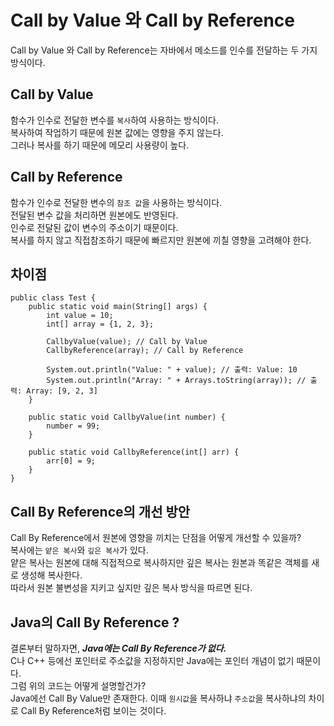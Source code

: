 # Call by Value 와 Call by Reference 

Call by Value 와 Call by Reference는 자바에서 메소드를 인수를 전달하는 두 가지 방식이다. <br>

## Call by Value

함수가 인수로 전달한 변수를 `복사`하여 사용하는 방식이다. <br>
복사하여 작업하기 때문에 원본 값에는 영향을 주지 않는다. <br>
그러나 복사를 하기 때문에 메모리 사용량이 높다. <br>




## Call by Reference

함수가 인수로 전달한 변수의 `참조 값`을 사용하는 방식이다. <br>
전달된 변수 값을 처리하면 원본에도 반영된다. <br>
인수로 전달된 값이 변수의 주소이기 때문이다. <br>
복사를 하지 않고 직접참조하기 때문에 빠르지만 원본에 끼칠 영향을 고려해야 한다. <br>


## 차이점

```
public class Test {
    public static void main(String[] args) {
        int value = 10;
        int[] array = {1, 2, 3};

        CallbyValue(value); // Call by Value
        CallbyReference(array); // Call by Reference

        System.out.println("Value: " + value); // 출력: Value: 10
        System.out.println("Array: " + Arrays.toString(array)); // 출력: Array: [9, 2, 3]
    }

    public static void CallbyValue(int number) {
        number = 99;
    }

    public static void CallbyReference(int[] arr) {
        arr[0] = 9;
    }
}
```

## Call By Reference의 개선 방안 

Call By Reference에서 원본에 영향을 끼치는 단점을 어떻게 개선할 수 있을까? <br>
복사에는 `얕은 복사`와 `깊은 복사`가 있다. <br>
얕은 복사는 원본에 대해 직접적으로 복사하지만 깊은 복사는 원본과 똑같은 객체를 새로 생성해 복사한다. <br>
따라서 원본 불변성을 지키고 싶지만 깊은 복사 방식을 따르면 된다. <br>

## Java의 Call By Reference ?

결론부터 말하자면, ***Java에는 Call By Reference가 없다.*** <br>
C나 C++ 등에선 포인터로 주소값을 지정하지만 Java에는 포인터 개념이 없기 때문이다. <br>
그럼 위의 코드는 어떻게 설명할건가? <br>
Java에선 Call By Value만 존재한다. 이때 `원시값`을 복사하냐 `주소값`을 복사하냐의 차이로 Call By Reference처럼 보이는 것이다. <br>





